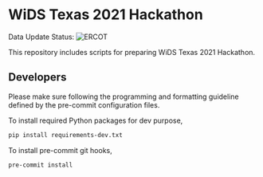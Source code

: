 # WiDS Texas 2021 Hackathon
Data Update Status:
![ERCOT](https://github.com/WiDSTexas2021/hackathon/actions/workflows/update-ercot-hourly-load.yml/badge.svg)

This repository includes scripts for preparing WiDS Texas 2021 Hackathon.

## Developers

Please make sure following the programming and formatting guideline defined by the pre-commit configuration files.

To install required Python packages for dev purpose,

```bash
pip install requirements-dev.txt
```

To install pre-commit git hooks,

```bash
pre-commit install
```
